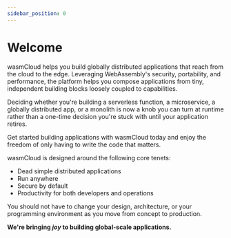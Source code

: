 ```yaml
---
sidebar_position: 0
---
```


# Welcome

wasmCloud helps you build globally distributed applications that reach from the cloud to the edge. Leveraging WebAssembly's security, portability, and performance, the platform helps you compose applications from tiny, independent building blocks loosely coupled to capabilities.

Deciding whether you're building a serverless function, a microservice, a globally distributed app, or a monolith is now a knob you can turn at runtime rather than a one-time decision you're stuck with until your application retires.

Get started building applications with wasmCloud today and enjoy the freedom of only having to write the code that matters.

wasmCloud is designed around the following core tenets:

- Dead simple distributed applications
- Run anywhere
- Secure by default
- Productivity for both developers and operations

You should not have to change your design, architecture, or your programming environment as you move from concept to production.

**We're bringing _joy_ to building global-scale applications.**
